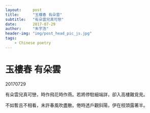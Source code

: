 ```yaml
---
layout:     post
title:      "玉樓春 有朵雲"
subtitle:   "有朵雲兒真可戀"
date:       2017-07-29
author:     "朱宇浩"
header-img: "img/post_head_pic_js.jpg"
tags:
    - Chinese poetry
---
```



# 玉樓春 有朵雲
20170729

有朵雲兒真可戀，時作飛花時作燕。若將停駐細端詳，卻入高樓難覓見。

不如暫且不相看，未許春風吹盡散。倦時透戶觀斜陽，伊在枝頭露著半。
